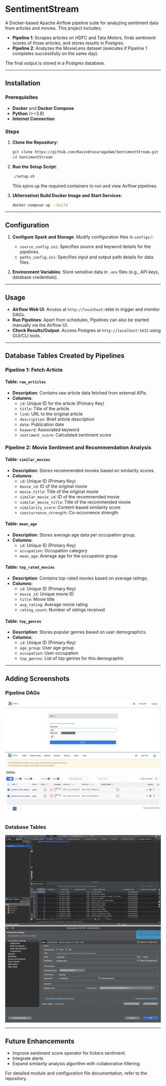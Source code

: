 # SentimentStream

A Docker-based Apache Airflow pipeline suite for analyzing sentiment data from articles and movies. This project includes:

- **Pipeline 1**: Scrapes articles on HDFC and Tata Motors, finds sentiment scores of those articles, and stores results in Postgres.
- **Pipeline 2**: Analyzes the MovieLens dataset (executes if Pipeline 1 completes successfully on the same day).

The final output is stored in a Postgres database.

---

## Installation

### Prerequisites

- **Docker** and **Docker Compose**
- **Python** (>=3.8)
- **Internet Connection**

### Steps

1. **Clone the Repository**:
    ```bash
    git clone https://github.com/Ravindrasaragadam/SentimentStream.git
    cd SentimentStream
    ```

2. **Run the Setup Script**:
    ```bash
    ./setup.sh
    ```
    This spins up the required containers to run and view Airflow pipelines.

3. **(Alternative) Build Docker Image and Start Services**:
    ```bash
    docker-compose up --build
    ```

---

## Configuration

1. **Configure Spark and Storage**:
   Modify configuration files in `configs/`:
   - `source_config.ini`: Specifies source and keyword details for the pipelines.
   - `paths_config.ini`: Specifies input and output path details for data files.

2. **Environment Variables**:
   Store sensitive data in `.env` files (e.g., API keys, database credentials).

---

## Usage

- **Airflow Web UI**: Access at `http://localhost:8080` to trigger and monitor DAGs.
- **Run Pipelines**: Apart from schedules, Pipelines can also be started manually via the Airflow UI.
- **Check Results/Output**: Access Postgres at `http://localhost:5432` using GUI/CLI tools.

---

## Database Tables Created by Pipelines

### Pipeline 1: Fetch Article

#### **Table: `raw_articles`**
- **Description**: Contains raw article data fetched from external APIs.
- **Columns**:
  - `id`: Unique ID for the article (Primary Key)
  - `title`: Title of the article
  - `link`: URL to the original article
  - `description`: Brief article description
  - `date`: Publication date
  - `keyword`: Associated keyword
  - `sentiment_score`: Calculated sentiment score

### Pipeline 2: Movie Sentiment and Recommendation Analysis

#### **Table: `similar_movies`**
- **Description**: Stores recommended movies based on similarity scores.
- **Columns**:
  - `id`: Unique ID (Primary Key)
  - `movie_id`: ID of the original movie
  - `movie_title`: Title of the original movie
  - `similar_movie_id`: ID of the recommended movie
  - `similar_movie_title`: Title of the recommended movie
  - `similarity_score`: Content-based similarity score
  - `cooccurrence_strength`: Co-occurrence strength

#### **Table: `mean_age`**
- **Description**: Stores average age data per occupation group.
- **Columns**:
  - `id`: Unique ID (Primary Key)
  - `occupation`: Occupation category
  - `mean_age`: Average age for the occupation group

#### **Table: `top_rated_movies`**
- **Description**: Contains top-rated movies based on average ratings.
- **Columns**:
  - `id`: Unique ID (Primary Key)
  - `movie_id`: Unique movie ID
  - `title`: Movie title
  - `avg_rating`: Average movie rating
  - `rating_count`: Number of ratings received

#### **Table: `top_genres`**
- **Description**: Stores popular genres based on user demographics.
- **Columns**:
  - `id`: Unique ID (Primary Key)
  - `age_group`: User age group
  - `occupation`: User occupation
  - `top_genres`: List of top genres for this demographic

---

## Adding Screenshots

### Pipeline DAGs
   ![DAG Screenshot](evidences/image.png)
   ![DAG Screenshot](evidences/image1.png)

### Database Tables
   ![Database Screenshot](evidences/image3.png)
   ![Database Config](evidences/image4.png)

---

## Future Enhancements

- Improve sentiment score operator for tickers sentiment.
- Integrate alerts
- Expand similarity analysis algorithm with collaborative filtering.

For detailed module and configuration file documentation, refer to the repository.